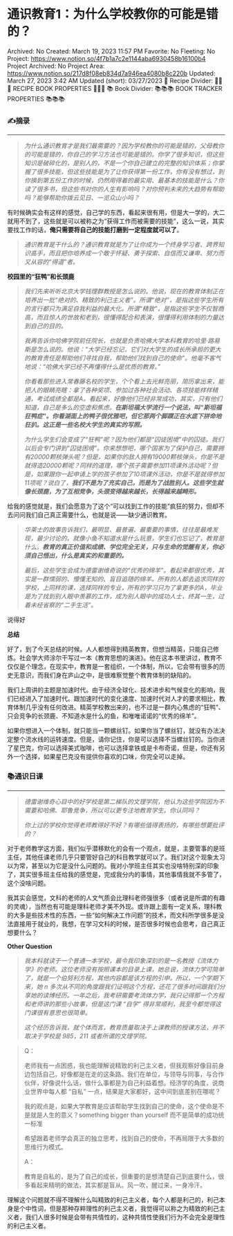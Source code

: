 # 通识教育1：为什么学校教你的可能是错的？

Archived: No
Created: March 19, 2023 11:57 PM
Favorite: No
Fleeting: No
Project: https://www.notion.so/4f7b1a7c2e1144aba6930458b16100b4
Project Archived: No
Project Area: https://www.notion.so/217d8f08eb834d7a946ea4080b8c220b
Updated: March 27, 2023 3:42 AM
Updated (short): 03/27/2023
🍳 Recipe Divider: 🥗🥗🥗 RECIPE BOOK PROPERTIES 🥗🥗🥗
📚 Book  Divider: 📚📚📚 BOOK TRACKER PROPERTIES 📚📚📚

### ✍️摘录

---

> *为什么通识教育才是我们最需要的？因为学校教你的可能是错的，父母教你的可能是错的，你自己的学习方法也可能是错的。你学了很多知识，但这些知识是破碎化的，是别人的，不是一个你自己建立的完整的知识体系；你掌握了很多技能，但这些技能是为了让你获得第一份工作，你有没有想过，到你换到第五份工作的时候，仍然用得着的最实用、最基本的技能是什么？你读了很多书，但这些书对你的人生有影响吗？对你预判未来的大趋势有帮助吗？能够帮助你拨云见日、一览众山小吗？*
> 

有时候确实会有这样的感觉，自己学的东西，看起来很有用，但是大一学的，大二就用不到了，这些就是可以被称之为“获得工作而被需要的技能”，这么一说，其实要找工作的话，**俺只需要将自己的技能打磨到一定程度就可以了**。

> *通识教育是干什么的？通识教育就是为了让你成为一个终身学习者、跨界知识高手，而且把你培养成一个敢于怀疑、勇于探索、自信而又谦卑、努力而又从容的“得道”者。*
> 

**校园里的“狂鸭”和长颈鹿**

> *我们先来听听北京大学钱理群教授是怎么说的。他说，现在的教育体制正在培养出一批“绝对的、精致的利己主义者”。所谓“绝对”，是指这些学生所有的言行都只为满足自我利益的最大化。所谓“精致”，是指这些学生不仅智商高，而且惊人的世故和老到，很懂得配合和表演，很懂得利用体制的力量达到自己的目的。*
> 
> 
> *我再告诉你哈佛学院前任院长，也就是负责哈佛大学本科教育的哈里·路易斯是怎么说的。他说：“大学已经忘记，它们对大学生的成长所承担的更大的教育责任是帮助他们寻找自我，帮助他们找到自己的使命”。他毫不客气地说：“哈佛大学已经不再懂得什么是优质的教育。”*
> 
> *你看看那些进入常春藤名校的学生，个个看上去光鲜亮丽，简历拿出来，能把人的眼睛亮瞎：拿了各种奖项、参加过各种社会活动、各项技能样样精通，考试成绩全都是A。看起来，好像他们已经非常成功，其实，只有他们知道，自己是多么的空虚和焦虑。**在斯坦福大学流行一个说法，叫“斯坦福狂鸭症”。你看湖面上的鸭子很优雅吧，但它那两个脚蹼正在水底下拼命地狂扒。这正是一些名校大学生的真实的写照。***
> 
> *为什么学生们会变成了“狂鸭”呢？因为他们都是“囚徒困境”中的囚徒。我们以后会专门讲到“囚徒困境”。你来想想吧，哪个国家为了保护自己，需要拥有20000颗核弹头呢？但是，如果你的敌人拥有19000颗核弹头，你是不是就得造20000颗呢？同样的道理，哪个孩子需要参加11项课外活动呢？但是，如果跟你一起申请上学的孩子参加了10项课外活动，你是不是就得参加11项呢？说白了，**我们不是为了充实自己，而是为了战胜别人。这些学生就像长颈鹿，为了互相竞争，头颈变得越来越长，长得越来越畸形。***
> 

给我的感觉就是，我们会愿意为了这个“可以找到工作的技能”疯狂的努力，但却不去问问我们自己真正需要什么，也就是说——缺少通识教育。

> *华莱士的故事告诉我们，最明显、最普遍、最重要的事情，往往是最难发现，最少讨论的。就像小鱼不知道水是什么玩意，学生们也忘记了，教育是什么。**教育的真正价值和成绩、学位完全无关，只与生命的觉醒有关，你必须自己悟出，什么是真实的和重要的。***
> 
> 
> *最后，这些学生会成为德雷谢维奇说的“优秀的绵羊”。看起来都很优秀，其实是一群懦弱的、懵懂无知的、盲目追随的绵羊。所有的人都去追求同样的学校，上同样的课，选择同样的专业，所有的学习只为了拿更多的A，毕业是为了找到别人眼中羡慕的工作，成为别人眼中的成功人士，终其一生，过着未经省察的“二手生活”。*
> 

说得好

**总结**

好了，到了今天总结的时候。人人都想得到精英教育，但想当精英，只能自己修炼。社会学大师涂尔干写过一本《教育思想的演进》。他在这本书里讲过，教育不仅仅是个理念，在现实中，教育是一套组织，一个体制，所以，它会带有很多的历史无意识，而我们身在庐山之中，是很难察觉整个教育体制的缺陷的。

我们上周讲的主题是加速时代。由于经济全球化、技术进步和气候变化的影响，我们已经进入了加速时代。跟加速时代的变化速度、加速时代对人才的要求相比，教育体制几乎没有任何改进。精英学校教出来的，也不过是一群内心焦虑的“狂鸭”、只会竞争的长颈鹿、不知道水是什么的鱼，和唯唯诺诺的“优秀的绵羊”。

如果你想进入一个体制，就只能当一颗螺丝钉。如果你当了螺丝钉，就没有办法决定整个流水线的运转速度。但是，请你记住，你是可以选择不当螺丝钉的。当你进了星巴克，你可以选择美式咖啡，也可以选择拿铁或是卡布奇诺，但是，你还有另外一个选择，如果星巴克没有提供你喜欢的口味，你完全可以走掉。

### 📚通识日课

---

> *德雷谢维奇心目中的好学校是第二梯队的文理学院，他认为这些学院因为不需要和哈佛、耶鲁竞争，所以可以更专注地教育学生。你认同吗？*
> 
> 
> *你上过的学校你觉得老师教得好不好？有哪些值得表扬的，有哪些想要批评的？*
> 

对于老师教学这方面，我们似乎潜移默化的会有一个观点，就是，主要管事的是班主任，其他任课老师几乎只要管好自己的科目教学就可以了。我们对这个现象太习以为常，甚至以为它是没什么问题的。我对小学班主任其实也没啥特别深的印象了，其实很多班主任给我的感觉是，完成我分内的事情，其他事情我就不多管了，这个没啥问题。

我其实会感觉，文科的老师的人文气质会比理科老师强很多（或者说是所谓的有趣的灵魂），当然也有可能是理科老师才美不外现。或许跟上面有一定关系，理科教的大多是些技术性的东西，一些“如何解决工作问题”的技术，而文科所学很多是没法直接用于就业的，我想，在学习文科的时候，是否很多时候也会思考，自己真正想要什么？

**Other Question**

> *我本科就读于一个普通一本学校，最令我印象深刻的是一名教授《流体力学》的老师。这位老师没有按照课本的目录上课，她总说，流体力学可简单了，就是一个伯努利方程，其他内容都是该方程的引申。所以，一个学期下来，她 n 多次从不同的角度跟我们证明这个方程，还花了很多时间跟我们分享她的读博经历。一年之后，我考研需要考流体力学，我只记得那一个方程和老师讲的那些小故事，但是这门课 “自学” 得非常顺利，我至今都觉得这门课很有意思也很简单。*
> 
> 
> *这个经历告诉我，就个体而言，教育质量取决于上课教师的授课方法，并不取决于学校是 985，211 或者所谓的文理学院。*
> 

> Q：
> 
> 
> 老师我有一点困惑，我也能理解说精致的利己主义者，但我观察好像目前身边包括自己，好像都是在走的这条路。我们在单位，与领导与同事，与合作伙伴，好像说什么话，做什么事都是为自己利益着想。经济学的角度，说商业世界中每人都 “自私” 一点，结果是大家都好，这中间到底差别在哪呢？
> 
> 我的观点是，如果大学教育是应该帮助学生找到自己的使命，这个使命是不是就是人生的意义？something bigger than yourself 而不是简单的成功统一标准
> 
> 希望跟着老师学会真正的独立思考，找到自己的使命，不再局限于大多数的思维行为模式。
> 
> A：
> 
> 教育是自私的，是为了自己的成长，但重要的是想清楚自己到底要什么，很多看起来精明的做法，其实都是盲从。风一吹，醒过来，一身冷汗。
> 

理解这个问题就不得不理解什么叫精致的利己主义者，每个人都是利己的，利己本身是个中性词，但是那种存粹理性的利己主义者，我觉得可以称之为精致的利己主义者，我们人很多时候是会带有共情性的，这种共情性使我们行为不会完全是理性的利己主义者。